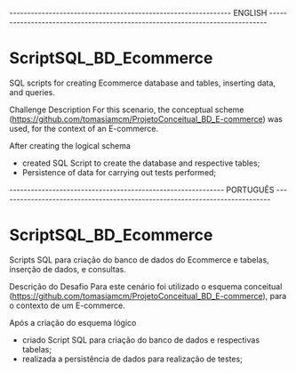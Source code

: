 -------------------------------------------------------------- ENGLISH -----------------------------------------------------------------------------

# ScriptSQL_BD_Ecommerce
SQL scripts for creating Ecommerce database and tables, inserting data, and queries.


Challenge Description
For this scenario, the conceptual scheme (https://github.com/tomasiamcm/ProjetoConceitual_BD_E-commerce) was used, for the context of an E-commerce.

After creating the logical schema
* created SQL Script to create the database and respective tables;
* Persistence of data for carrying out tests performed;


------------------------------------------------------------ PORTUGUÊS ----------------------------------------------------------------------------

# ScriptSQL_BD_Ecommerce
Scripts SQL para criação do banco de dados do Ecommerce e tabelas, inserção de dados, e consultas.


Descrição do Desafio
Para este cenário foi utilizado o esquema conceitual (https://github.com/tomasiamcm/ProjetoConceitual_BD_E-commerce), para o contexto de um E-commerce.

Após a criação do esquema lógico
* criado Script SQL para criação do banco de dados e respectivas tabelas;
* realizada a persistência de dados para realização de testes;
